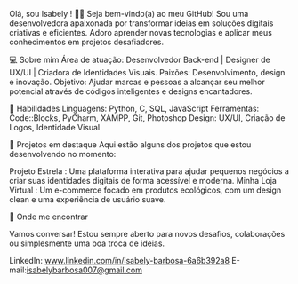 Olá, sou Isabely ! 🌸✨
Seja bem-vindo(a) ao meu GitHub!
Sou uma desenvolvedora apaixonada por transformar ideias em soluções digitais criativas e eficientes. 
Adoro aprender novas tecnologias e aplicar meus conhecimentos em projetos desafiadores.

💻 Sobre mim
Área de atuação: Desenvolvedor Back-end | Designer de UX/UI | Criadora de Identidades Visuais.
Paixões: Desenvolvimento, design e inovação.
Objetivo: Ajudar marcas e pessoas a alcançar seu melhor potencial através de códigos inteligentes e designs encantadores.

🌟 Habilidades
Linguagens: Python, C, SQL, JavaScript
Ferramentas: Code::Blocks, PyCharm, XAMPP, Git, Photoshop
Design: UX/UI, Criação de Logos, Identidade Visual

🚀 Projetos em destaque
Aqui estão alguns dos projetos que estou desenvolvendo no momento:

Projeto Estrela : Uma plataforma interativa para ajudar pequenos negócios a criar suas identidades digitais de forma acessível e moderna.
Minha Loja Virtual : Um e-commerce focado em produtos ecológicos, com um design clean e uma experiência de usuário suave.


💬 Onde me encontrar

Vamos conversar! Estou sempre aberto para novos desafios, colaborações ou simplesmente uma boa troca de ideias.

LinkedIn: www.linkedin.com/in/isabely-barbosa-6a6b392a8
E-mail:isabelybarbosa007@gmail.com











<!---
isabelybarbos4/isabelybarbos4 is a ✨ special ✨ repository because its `README.md` (this file) appears on your GitHub profile.
You can click the Preview link to take a look at your changes.
--->
